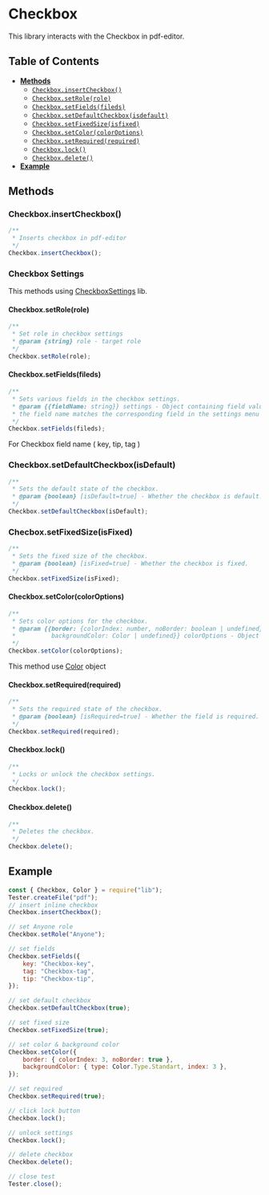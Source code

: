 # Checkbox

This library interacts with the Checkbox in pdf-editor.

## Table of Contents

-   [**Methods**](#methods)
    -   [`Checkbox.insertCheckbox()`](#checkboxinsertcheckbox)
    -   [`Checkbox.setRole(role)`](#checkboxsetrolerole)
    -   [`Checkbox.setFields(fileds)`](#checkboxsetfieldsfileds)
    -   [`Checkbox.setDefaultCheckbox(isdefault)`](#checkboxsetdefaultcheckboxisdefault)
    -   [`Checkbox.setFixedSize(isfixed)`](#checboxsetfixedsizeisfixed)
    -   [`Checkbox.setColor(colorOptions)`](#checkboxsetcolorcoloroptions)
    -   [`Checkbox.setRequired(required)`](#checkboxsetrequiredrequired)
    -   [`Checkbox.lock()`](#checkboxlock)
    -   [`Checkbox.delete()`](#checkboxdelete)
-   [**Example**](#example)

## Methods

### Checkbox.insertCheckbox()

```javascript
/**
 * Inserts checkbox in pdf-editor
 */
Checkbox.insertCheckbox();
```

### Checkbox Settings

This methods using [CheckboxSettings](../../../../rightmenu/basesettings/formatsettings/subsettings/checkboxsettings/checkboxsettings.js) lib.

#### Checkbox.setRole(role)

```javascript
/**
 * Set role in checkbox settings
 * @param {string} role - target role
 */
Checkbox.setRole(role);
```

#### Checkbox.setFields(fileds)

```javascript
/**
 * Sets various fields in the checkbox settings.
 * @param {{fieldName: string}} settings - Object containing field values,
 * the field name matches the corresponding field in the settings menu
 */
Checkbox.setFields(fileds);
```

For Checkbox field name ( key, tip, tag )

### Checkbox.setDefaultCheckbox(isDefault)

```javascript
/**
 * Sets the default state of the checkbox.
 * @param {boolean} [isDefault=true] - Whether the checkbox is default.
 */
Checkbox.setDefaultCheckbox(isDefault);
```

### Checbox.setFixedSize(isFixed)

```javascript
/**
 * Sets the fixed size of the checkbox.
 * @param {boolean} [isFixed=true] - Whether the checkbox is fixed.
 */
Checkbox.setFixedSize(isFixed);
```

#### Checkbox.setColor(colorOptions)

```javascript
/**
 * Sets color options for the checkbox.
 * @param {{border: {colorIndex: number, noBorder: boolean | undefined} | undefined,
 *          backgroundColor: Color | undefined}} colorOptions - Object containing border and background color configurations.
 */
Checkbox.setColor(colorOptions);
```

This method use [Color](../../../../common/color/README.md) object

#### Checkbox.setRequired(required)

```javascript
/**
 * Sets the required state of the checkbox.
 * @param {boolean} [isRequired=true] - Whether the field is required.
 */
Checkbox.setRequired(required);
```

#### Checkbox.lock()

```javascript
/**
 * Locks or unlock the checkbox settings.
 */
Checkbox.lock();
```

#### Checkbox.delete()

```javascript
/**
 * Deletes the checkbox.
 */
Checkbox.delete();
```

## Example

```javascript
const { Checkbox, Color } = require("lib");
Tester.createFile("pdf");
// insert inline checkbox
Checkbox.insertCheckbox();

// set Anyone role
Checkbox.setRole("Anyone");

// set fields
Checkbox.setFields({
    key: "Checkbox-key",
    tag: "Checkbox-tag",
    tip: "Checkbox-tip",
});

// set default checkbox
Checkbox.setDefaultCheckbox(true);

// set fixed size
Checkbox.setFixedSize(true);

// set color & background color
Checkbox.setColor({
    border: { colorIndex: 3, noBorder: true },
    backgroundColor: { type: Color.Type.Standart, index: 3 },
});

// set required
Checkbox.setRequired(true);

// click lock button
Checkbox.lock();

// unlock settings
Checkbox.lock();

// delete checkbox
Checkbox.delete();

// close test
Tester.close();
```
